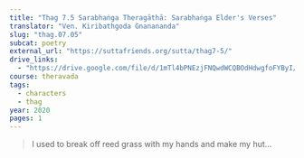 ```yaml
---
title: "Thag 7.5 Sarabhaṅga Theragāthā: Sarabhaṅga Elder's Verses"
translator: "Ven. Kiribathgoda Gnanananda"
slug: "thag.07.05"
subcat: poetry
external_url: "https://suttafriends.org/sutta/thag7-5/"
drive_links:
  - "https://drive.google.com/file/d/1mTl4bPNEzjFNQwdWCQBOdHdwgfoFYByI/view?usp=drivesdk"
course: theravada
tags:
  - characters
  - thag
year: 2020
pages: 1
---
```


> I used to break off reed grass with my hands and make my hut...
